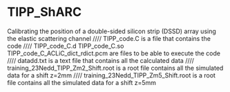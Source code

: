 # TIPP_ShARC
Calibrating the position of a double-sided silicon strip (DSSD) array using the elastic scattering channel
//// TIPP_code.C is a file that contains the code 
//// TIPP_code_C.d TIPP_code_C.so 	TIPP_code_C_ACLiC_dict_rdict.pcm are files to be able to execute the code
//// datadd.txt is a text file that contains all the calculated data
//// training_23Nedd_TIPP_Zm2_Shift.root is a root file contains all the simulated data for a shift z=2mm
//// training_23Nedd_TIPP_Zm5_Shift.root is a root file contains all the simulated data for a shift z=5mm
